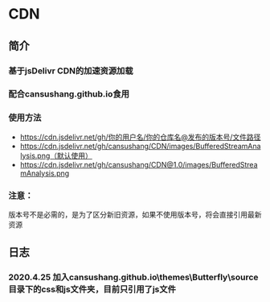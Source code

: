 # CDN

## 简介
### 基于jsDelivr CDN的加速资源加载
### 配合cansushang.github.io食用
### 使用方法
- https://cdn.jsdelivr.net/gh/你的用户名/你的仓库名@发布的版本号/文件路径
- https://cdn.jsdelivr.net/gh/cansushang/CDN/images/BufferedStreamAnalysis.png（默认使用）
- https://cdn.jsdelivr.net/gh/cansushang/CDN@1.0/images/BufferedStreamAnalysis.png
### 注意：
版本号不是必需的，是为了区分新旧资源，如果不使用版本号，将会直接引用最新资源

## 日志
### 2020.4.25 加入cansushang.github.io\themes\Butterfly\source目录下的css和js文件夹，目前只引用了js文件
